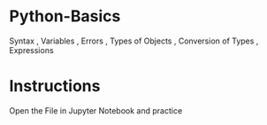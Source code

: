 # Python-Basics
Syntax , Variables  , Errors , Types of Objects , Conversion of Types , Expressions 

# Instructions
Open the File in Jupyter Notebook and practice
